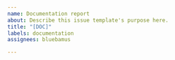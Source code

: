 ```yaml
---
name: Documentation report
about: Describe this issue template's purpose here.
title: "[DOC]"
labels: documentation
assignees: bluebamus

---
```



